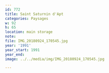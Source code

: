 ```yaml
---
id: 772
title: Saint Saturnin d'Apt
categories: Paysages
w: 92
h: 65
location: main storage
note:
file: IMG_20180924_170545.jpg
year: '1991'
year_start: 1991
year_end:
image: ../../media/img/IMG_20180924_170545.jpg

---
```

